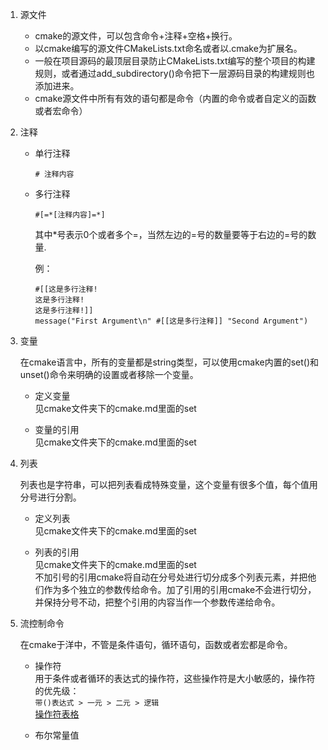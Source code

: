 1.  源文件  
    +  cmake的源文件，可以包含命令+注释+空格+换行。
    +  以cmake编写的源文件CMakeLists.txt命名或者以.cmake为扩展名。   
    +  一般在项目源码的最顶层目录防止CMakeLists.txt编写的整个项目的构建规则，或者通过add_subdirectory()命令把下一层源码目录的构建规则也添加进来。        
    +  cmake源文件中所有有效的语句都是命令（内置的命令或者自定义的函数或者宏命令）     
2.  注释    

    +  单行注释   
       ```
       # 注释内容   
       ```

    +  多行注释   
       ```
       #[=*[注释内容]=*]    
       ```
       其中*号表示0个或者多个=，当然左边的=号的数量要等于右边的=号的数量.      

       例：        
       ```
       #[[这是多行注释!   
       这是多行注释!    
       这是多行注释!]]    
       message("First Argument\n" #[[这是多行注释]] "Second Argument")      
       ```

3.  变量    

    在cmake语言中，所有的变量都是string类型，可以使用cmake内置的set()和unset()命令来明确的设置或者移除一个变量。   

    +  定义变量   
       见cmake文件夹下的cmake.md里面的set     

    +  变量的引用     
       见cmake文件夹下的cmake.md里面的set     

4.  列表      

    列表也是字符串，可以把列表看成特殊变量，这个变量有很多个值，每个值用分号进行分割。      

    +  定义列表   
       见cmake文件夹下的cmake.md里面的set     

    +  列表的引用   
       见cmake文件夹下的cmake.md里面的set     
       不加引号的引用cmake将自动在分号处进行切分成多个列表元素，并把他们作为多个独立的参数传给命令。加了引用的引用cmake不会进行切分，并保持分号不动，把整个引用的内容当作一个参数传递给命令。      

5.  流控制命令    

    在cmake于洋中，不管是条件语句，循环语句，函数或者宏都是命令。   
    
    +  操作符   
       用于条件或者循环的表达式的操作符，这些操作符是大小敏感的，操作符的优先级：   
       `带()表达式 > 一元 > 二元 > 逻辑`      
       [操作符表格](./pictures/操作符.jpg)      

    +  布尔常量值   
